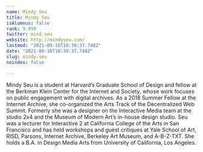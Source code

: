 ```yaml
---
name: Mindy Seu
title: Mindy Seu
isAlumnus: false
rank: 9.999
twitter: mind_seu
website: http://mindyseu.com/
lastmod: "2021-09-16T10:38:37.748Z"
date: "2021-09-16T10:38:37.748Z"
slug: mindy-seu
noindex: false

---
```

Mindy Seu is a student at Harvard’s Graduate School of Design and fellow at the Berkman Klein Center for the Internet and Society, whose work focuses on public engagement with digital archives. As a 2018 Summer Fellow at the Internet Archive, she co-organized the Arts Track of the Decentralized Web Summit. Formerly she was a designer on the Interactive Media team at the studio 2x4 and the Museum of Modern Art’s in-house design studio. Seu was a lecturer for Interactive 2 at California College of the Arts in San Francisco and has held workshops and guest critiques at Yale School of Art, RISD, Parsons, Internet Archive, Berkeley Art Museum, and A-B-Z-TXT. She holds a B.A. in Design Media Arts from University of California, Los Angeles.